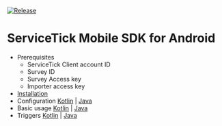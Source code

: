 [![Release](https://jitpack.io/v/com.gitlab.servicetick/mobile-sdk-android.svg)](https://jitpack.io/#com.gitlab.servicetick/mobile-sdk-android)

# ServiceTick Mobile SDK for Android

- Prerequisites
  - ServiceTick Client account ID
  - Survey ID
  - Survey Access key
  - Importer access key
- [Installation](docs/installation.md)
- Configuration [Kotlin](docs/configuration_kotlin.md) | [Java](docs/configuration_java.md)
- Basic usage [Kotlin](docs/basic_usage_kotlin.md) | [Java](docs/basic_usage_java.md)
- Triggers [Kotlin](docs/triggers_kotlin.md) | [Java](docs/triggers_java.md)
